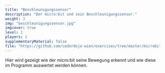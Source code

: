 ```yaml
---
title: "Beschleunigungssensor"
description: "Der micro:bit und sein Beschleunigungssensor."
weight: 3
img: "beschleunigungssensor.jpg"
imgcover: true
level: 1
players: 1
supplementaryMaterial: false
file: "https://github.com/coderdojo-wien/exercises/tree/master/microbit/Beschleunigung"
---
```


Hier wird gezeigt wie der micro:bit seine Bewegung erkennt und wie diese im Programm auswertet werden können.